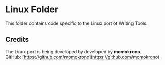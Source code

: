 # Linux Folder

This folder contains code specific to the Linux port of Writing Tools.

## Credits
The Linux port is being developed by developed by **momokrono**.  
GitHub: [https://github.com/momokrono](https://github.com/momokrono)